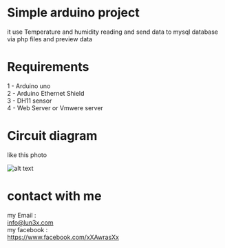 # Simple arduino project

it use Temperature and humidity reading and send data to mysql database via php files and preview data

# Requirements
1 - Arduino uno <br>
2 - Arduino Ethernet Shield <br>
3 - DH11 sensor <br>
4 - Web Server or Vmwere server <br>


# Circuit diagram

like this photo 

![alt text](http://www.circuitbasics.com/wp-content/uploads/2015/10/Arduino-DHT11-Tutorial-3-Pin-DHT11-Wiring-Diagram-1024x521.png)




# contact with me
my Email : <br>
info@lun3x.com  <br>
my facebook :  <br>
https://www.facebook.com/xXAwrasXx

